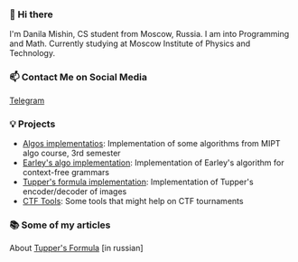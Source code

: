 ### 👋 Hi there
I'm Danila Mishin, CS student from Moscow, Russia. I am into Programming and Math. Currently studying at Moscow Institute of Physics and Technology.

### 📫 Contact Me on Social Media
[Telegram](https://t.me/jungletryne)

### 💡 Projects
- [Algos implementatios](https://github.com/JungleTryne/Third-Module-Algos): Implementation of some algorithms from MIPT algo course, 3rd semester
- [Earley's algo implementation](https://github.com/JungleTryne/EarleyAlgo): Implementation of Earley's algorithm for context-free grammars
- [Tupper's formula implementation](https://github.com/JungleTryne/Tupper-s-formula): Implementation of Tupper's encoder/decoder of images
- [CTF Tools](https://github.com/JungleTryne/CTFCryptoStegTools): Some tools that might help on CTF tournaments

### 📚 Some of my articles
About [Tupper's Formula](https://habr.com/ru/post/416177/) \[in russian\]
